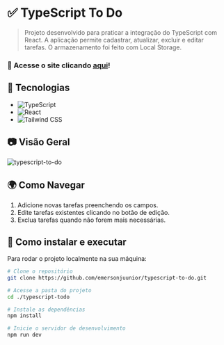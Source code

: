 # ✅ TypeScript To Do  

> Projeto desenvolvido para praticar a integração do TypeScript com React. A aplicação permite cadastrar, atualizar, excluir e editar tarefas. O armazenamento foi feito com Local Storage.  

### 🔗 Acesse o site clicando **[aqui](https://typescript-to-do-gilt.vercel.app/)**!  

## 🚀 Tecnologias  
- ![TypeScript](https://img.shields.io/badge/TypeScript-3178C6?style=for-the-badge&logo=typescript&logoColor=white)  
- ![React](https://img.shields.io/badge/React-61DAFB?style=for-the-badge&logo=react&logoColor=black)  
- ![Tailwind CSS](https://img.shields.io/badge/TailwindCSS-06B6D4?style=for-the-badge&logo=tailwindcss&logoColor=white)  

## 📷 Visão Geral  
![typescript-to-do](https://github.com/user-attachments/assets/f4cd9914-79a0-4f05-aca7-22edb8441085)

## 🌍 Como Navegar  
1. Adicione novas tarefas preenchendo os campos.  
2. Edite tarefas existentes clicando no botão de edição.  
3. Exclua tarefas quando não forem mais necessárias.  

## 📂 Como instalar e executar  

Para rodar o projeto localmente na sua máquina:  
```bash
# Clone o repositório
git clone https://github.com/emersonjuunior/typescript-to-do.git

# Acesse a pasta do projeto
cd ./typescript-todo

# Instale as dependências
npm install

# Inicie o servidor de desenvolvimento
npm run dev
